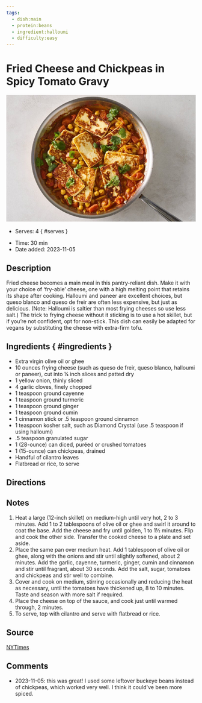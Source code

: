 ```yaml
---
tags:
  - dish:main
  - protein:beans
  - ingredient:halloumi
  - difficulty:easy
---
```

<!-- Tags can have colon, but no space around it -->

# Fried Cheese and Chickpeas in Spicy Tomato Gravy

![Recipe picture](../images/cheese_spicy_tomato.jpg)

<!-- Serves has to be a single number, no dashes, but text is allowed after the
number (e.g., 24 cookies) -->
- Serves: 4
{ #serves }
<!-- Time is not parsed, so anything can be input here, and additional
values can be added (e.g., "active time", "cooking time", etc) -->
- Time: 30 min
- Date added: 2023-11-05

## Description

Fried cheese becomes a main meal in this pantry-reliant dish. Make it with your choice of ‘fry-able’ cheese, one with a high melting point that retains its shape after cooking. Halloumi and paneer are excellent choices, but queso blanco and queso de freir are often less expensive, but just as delicious. (Note: Halloumi is saltier than most frying cheeses so use less salt.) The trick to frying cheese without it sticking is to use a hot skillet, but if you’re not confident, opt for non-stick. This dish can easily be adapted for vegans by substituting the cheese with extra-firm tofu.

## Ingredients { #ingredients }

<!-- Decimals are allowed, fractions are not. For ranges, use only a single dash
and no spaces between the numbers. -->

- Extra virgin olive oil or ghee
- 10 ounces frying cheese (such as queso de freir, queso blanco, halloumi or paneer), cut into ¼ inch slices and patted dry
- 1 yellow onion, thinly sliced
- 4 garlic cloves, finely chopped
- 1 teaspoon ground cayenne
- 1 teaspoon ground turmeric
- 1 teaspoon ground ginger
- 1 teaspoon ground cumin
- 1 cinnamon stick or .5 teaspoon ground cinnamon
- 1 teaspoon kosher salt, such as Diamond Crystal (use .5 teaspoon if using halloumi)
- .5 teaspoon granulated sugar
- 1 (28-ounce) can diced, puréed or crushed tomatoes
- 1 (15-ounce) can chickpeas, drained
- Handful of cilantro leaves
- Flatbread or rice, to serve

## Directions

<!-- If you have a direction that refers to a number of some ingredient, wrap
the number in asterisks and add `{.ingredient-num}` afterwards. For example,
write `Add 2 Tbsp oil to pan` as `Add *2*{.ingredient-num} to pan`. This allows
us to properly change the number when changing the serves value. -->

## Notes

<!-- Delete section if no additional notes -->
1. Heat a large (12-inch skillet) on medium-high until very hot, 2 to 3 minutes. Add 1 to 2 tablespoons of olive oil or ghee and swirl it around to coat the base. Add the cheese and fry until golden, 1 to 1½ minutes. Flip and cook the other side. Transfer the cooked cheese to a plate and set aside.
2. Place the same pan over medium heat. Add 1 tablespoon of olive oil or ghee, along with the onions and stir until slightly softened, about 2 minutes. Add the garlic, cayenne, turmeric, ginger, cumin and cinnamon and stir until fragrant, about 30 seconds. Add the salt, sugar, tomatoes and chickpeas and stir well to combine.
3. Cover and cook on medium, stirring occasionally and reducing the heat as necessary, until the tomatoes have thickened up, 8 to 10 minutes. Taste and season with more salt if required.
4. Place the cheese on top of the sauce, and cook just until warmed through, 2 minutes.
5. To serve, top with cilantro and serve with flatbread or rice.

## Source

[NYTimes](https://cooking.nytimes.com/recipes/1024010-fried-cheese-and-chickpeas-in-spicy-tomato-gravy)

## Comments

- 2023-11-05: this was great! I used some leftover buckeye beans instead of chickpeas, which worked very well. I think it could've been more spiced.
